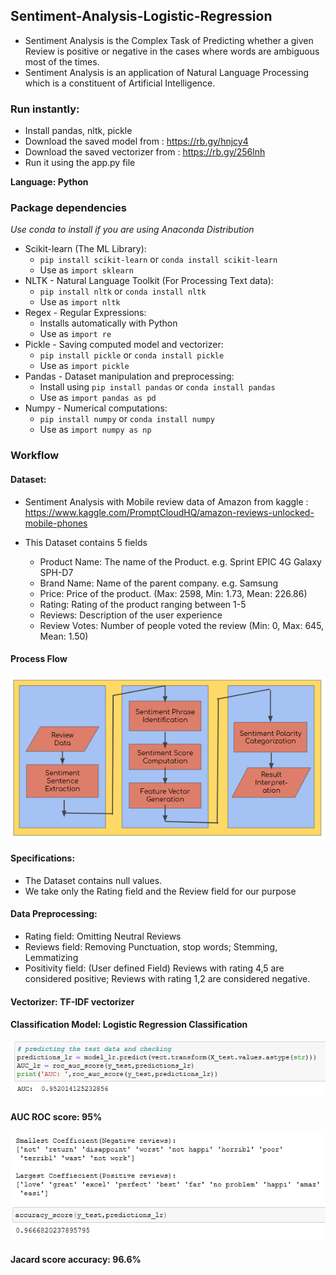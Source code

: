 ## Sentiment-Analysis-Logistic-Regression

* Sentiment Analysis is the Complex Task of Predicting whether a given Review is positive or negative in the cases where words are ambiguous most of the times.
* Sentiment Analysis is an application of Natural Language Processing which is a constituent of Artificial Intelligence.

### Run instantly:
* Install pandas, nltk, pickle
* Download the saved model from : https://rb.gy/hnjcy4
* Download the saved vectorizer from : https://rb.gy/256lnh
* Run it using the app.py file

**Language: Python**

### Package dependencies
*Use conda to install if you are using Anaconda Distribution*

* Scikit-learn (The ML Library): 
    * `pip install scikit-learn` or `conda install scikit-learn` 
    * Use as `import sklearn`
* NLTK - Natural Language Toolkit (For Processing Text data): 
    * `pip install nltk` or `conda install nltk`
    * Use as `import nltk`
* Regex - Regular Expressions: 
    * Installs automatically with Python
    * Use as `import re`
* Pickle - Saving computed model and vectorizer:
    * `pip install pickle` or `conda install pickle`
    * Use as `import pickle`
* Pandas - Dataset manipulation and preprocessing:
    * Install using `pip install pandas` or `conda install pandas`
    * Use as `import pandas as pd`
* Numpy - Numerical computations:
    * `pip install numpy` or `conda install numpy`
    * Use as `import numpy as np`
    

### Workflow

#### Dataset:

* Sentiment Analysis with Mobile review data of Amazon from kaggle : https://www.kaggle.com/PromptCloudHQ/amazon-reviews-unlocked-mobile-phones

* This Dataset contains 5 fields
    * Product Name: The name of the Product. e.g. Sprint EPIC 4G Galaxy SPH-D7
    * Brand Name: Name of the parent company. e.g. Samsung
    * Price: Price of the product. (Max: 2598, Min: 1.73, Mean: 226.86)
    * Rating: Rating of the product ranging between 1-5
    * Reviews: Description of the user experience
    * Review Votes: Number of people voted the review (Min: 0, Max: 645, Mean: 1.50)
    
#### Process Flow

![Workflow Diagram](/images/sa_process_flow.PNG)

#### Specifications:

* The Dataset contains null values.
* We take only the Rating field and the Review field for our purpose

#### Data Preprocessing:

* Rating field: Omitting Neutral Reviews
* Reviews field: Removing Punctuation, stop words; Stemming, Lemmatizing
* Positivity field: (User defined Field) Reviews with rating 4,5 are considered positive; Reviews with rating 1,2 are considered negative.

#### Vectorizer: TF-IDF vectorizer

#### Classification Model: Logistic Regression Classification

![Workflow Diagram](/images/sa_auc_roc.PNG)

#### AUC ROC score: 95%

![Workflow Diagram](/images/sa_classification_accuracy.PNG)

#### Jacard score accuracy: 96.6%
